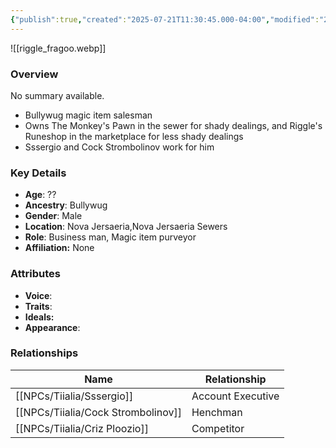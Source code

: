 ```yaml
---
{"publish":true,"created":"2025-07-21T11:30:45.000-04:00","modified":"2025-07-25T11:40:06.000-04:00","cssclasses":""}
---
```



![[riggle_fragoo.webp]]

### Overview
No summary available.

- Bullywug magic item salesman
- Owns The Monkey's Pawn in the sewer for shady dealings, and Riggle's Runeshop in the marketplace for less shady dealings
- Sssergio and Cock Strombolinov work for him

### Key Details
- **Age**: ??
- **Ancestry**: Bullywug
- **Gender**: Male
- **Location**: Nova Jersaeria,Nova Jersaeria Sewers
- **Role**: Business man, Magic item purveyor
- **Affiliation:** None

### Attributes
- **Voice**: 
- **Traits**: 
- **Ideals:** 
- **Appearance**:

### Relationships

| Name                  | Relationship      |
| --------------------- | ----------------- |
| [[NPCs/Tiialia/Sssergio]]          | Account Executive |
| [[NPCs/Tiialia/Cock Strombolinov]] | Henchman          |
| [[NPCs/Tiialia/Criz Ploozio]]      | Competitor        |
